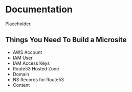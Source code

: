 # Documentation

Placeholder.


## Things You Need To Build a Microsite

- AWS Account
- IAM User
- IAM Access Keys
- Route53 Hosted Zone
- Domain
- NS Records for Route53
- Content
